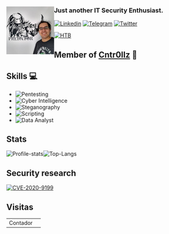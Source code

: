 ### Just another IT Security Enthusiast.  <img align="left" alt="Me" src="https://raw.githubusercontent.com/MatiaCornejo/matiacornejo.github.io/master/assets/img/sample/avatar.jpg" width="125"/>
[![Linkedin](https://img.shields.io/badge/-Matia%20Cornejo-0072b1?style=flat&logo=Linkedin&logoColor=white)](https://www.linkedin.com/in/matia-cornejo)
[![Telegram](https://img.shields.io/badge/-@Mataya_CL-0088CC?style=flat&logo=Telegram&logoColor=white)](https://t.me/Mataya_CL)
[![Twitter](https://img.shields.io/badge/-@Mataya_CL-00acee?style=flat&logo=Twitter&logoColor=white)](https://twitter.com/intent/follow?screen_name=Mataya_CL)

[![HTB](http://www.hackthebox.eu/badge/image/39495)](https://www.hackthebox.eu/profile/39495)
## Member of [Cntr0llz](https://www.cntr0llz.com) :fox_face:

## Skills :computer:
* ![Pentesting](https://img.shields.io/badge/-Pentesting-red)
* ![Cyber Intelligence](https://img.shields.io/badge/-Cyber%20Intelligence-cyan)
* ![Steganography](https://img.shields.io/badge/-Steganography-blue)
* ![Scripting](https://img.shields.io/badge/-Scripting-green)
* ![Data Analyst](https://img.shields.io/badge/-Data%20Analyst-orange)
## Stats 
![Profile-stats](https://github-readme-stats.vercel.app/api?username=matiacornejo&show_icons=true&theme=merko)![Top-Langs](https://github-readme-stats.vercel.app/api/top-langs/?username=matiacornejo&layout=compact&theme=merko)
## Security research
[![CVE-2020-9199](https://img.shields.io/badge/CVE-2020--9199-red)](https://matiacornejo.github.io/posts/CVE-2020-9199/)
## Visitas

<table>
  <tr>
    <td>Contador</td>
    <td><img src="https://profile-counter.glitch.me/matiacornejo/count.svg" alt="" /></td>
  </tr>
</table>
